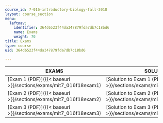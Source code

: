 ```yaml
---
course_id: 7-016-introductory-biology-fall-2018
layout: course_section
menu:
  leftnav:
    identifier: 364d6523f44da347879fda7db7c18bd6
    name: Exams
    weight: 70
title: Exams
type: course
uid: 364d6523f44da347879fda7db7c18bd6

---
```


| EXAMS | SOLUTIONS |
| --- | --- |
| [Exam 1 (PDF)]({{< baseurl >}}/sections/exams/mit7_016f18exam1) | [Solution to Exam 1 (PDF)]({{< baseurl >}}/sections/exams/mit7_016f18exam1_soln) |
| [Exam 2 (PDF)]({{< baseurl >}}/sections/exams/mit7_016f18exam2) | [Solution to Exam 2 (PDF)]({{< baseurl >}}/sections/exams/mit7_016f18exam2_soln) |
| [Exam 3 (PDF)]({{< baseurl >}}/sections/exams/mit7_016f18exam3) | [Solution to Exam 3 (PDF)]({{< baseurl >}}/sections/exams/mit7_016f18exam3_soln)